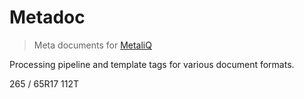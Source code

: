 # Metadoc

> Meta documents for [MetaliQ](https://github.com/metaliq/metaliq)

Processing pipeline and template tags for various document formats.

265 / 65R17 112T
